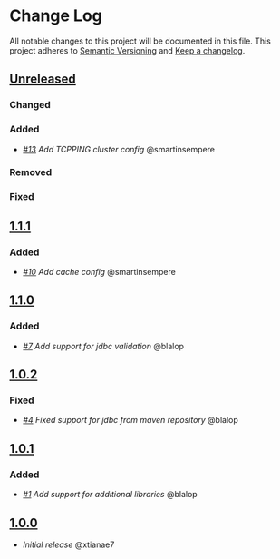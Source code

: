 # Change Log

All notable changes to this project will be documented in this file.
This project adheres to [Semantic Versioning](http://semver.org/) and [Keep a changelog](https://github.com/olivierlacan/keep-a-changelog).

## [Unreleased](https://github.com/idealista/keycloak_role/tree/develop)
### Changed
### Added
- *[#13](https://github.com/idealista/keycloak_role/issues/13) Add TCPPING cluster config* @smartinsempere
### Removed
### Fixed


## [1.1.1](https://github.com/idealista/keycloak_role/tree/1.1.1)
### Added
- *[#10](https://github.com/idealista/keycloak_role/issues/10) Add cache config* @smartinsempere

## [1.1.0](https://github.com/idealista/keycloak_role/tree/1.1.0)
### Added
- *[#7](https://github.com/idealista/keycloak_role/issues/7) Add support for jdbc validation* @blalop

## [1.0.2](https://github.com/idealista/keycloak_role/tree/1.0.2)
### Fixed
- *[#4](https://github.com/idealista/keycloak_role/issues/4) Fixed support for jdbc from maven repository* @blalop


## [1.0.1](https://github.com/idealista/keycloak_role/tree/1.0.1)
### Added
- *[#1](https://github.com/idealista/keycloak_role/issues/1) Add support for additional libraries* @blalop

## [1.0.0](https://github.com/idealista/keycloak_role/tree/1.0.0)
- *Initial release* @xtianae7
